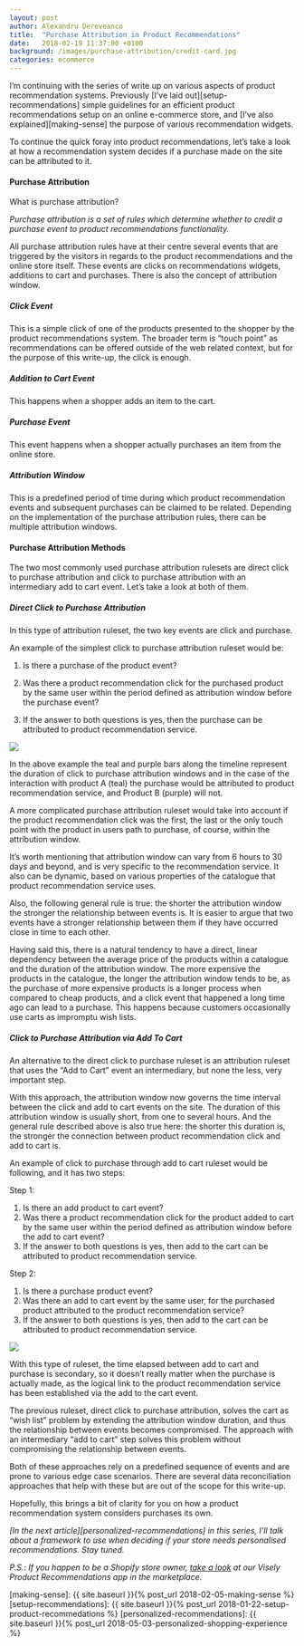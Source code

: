 ```yaml
---
layout: post
author: Alexandru Dereveanco
title:  "Purchase Attribution in Product Recommendations"
date:   2018-02-19 11:37:00 +0100
background: /images/purchase-attribution/credit-card.jpg
categories: ecommerce
---
```

I’m continuing with the series of write up on various aspects of product recommendation systems. Previously [I’ve laid out][setup-recommendations] simple guidelines for an efficient product recommendations setup on an online e-commerce store, and [I’ve also explained][making-sense] the purpose of various recommendation widgets.

To continue the quick foray into product recommendations, let’s take a look at how a recommendation system decides if a purchase made on the site can be attributed to it.

#### Purchase Attribution
What is purchase attribution?

*Purchase attribution is a set of rules which determine whether to credit a purchase event to product recommendations functionality.*

All purchase attribution rules have at their centre several events that are triggered by the visitors in regards to the product recommendations and the online store itself. These events are clicks on recommendations widgets, additions to cart and purchases. There is also the concept of attribution window.

##### Click Event
This is a simple click of one of the products presented to the shopper by the product recommendations system. The broader term is “touch point” as recommendations can be offered outside of the web related context, but for the purpose of this write-up, the click is enough.

##### Addition to Cart Event
This happens when a shopper adds an item to the cart.

##### Purchase Event
This event happens when a shopper actually purchases an item from the online store.

##### Attribution Window
This is a predefined period of time during which product recommendation events and subsequent purchases can be claimed to be related. Depending on the implementation of the purchase attribution rules, there can be multiple attribution windows.

#### Purchase Attribution Methods
The two most commonly used purchase attribution rulesets are direct click to purchase attribution and click to purchase attribution with an intermediary add to cart event. Let’s take a look at both of them.

##### Direct Click to Purchase Attribution
In this type of attribution ruleset, the two key events are click and purchase.

An example of the simplest click to purchase attribution ruleset would be:

1. Is there a purchase of the product event?

2. Was there a product recommendation click for the purchased product by the same user within the period defined as attribution window before the purchase event?

3. If the answer to both questions is yes, then the purchase can be attributed to product recommendation service.

 <img src="{{ '/images/purchase-attribution/attribution.png' | relative_url }}" class="inline-image" />

In the above example the teal and purple bars along the timeline represent the duration of click to purchase attribution windows and in the case of the interaction with product A (teal) the purchase would be attributed to product recommendation service, and Product B (purple) will not.

A more complicated purchase attribution ruleset would take into account if the product recommendation click was the first, the last or the only touch point with the product in users path to purchase, of course, within the attribution window.

It’s worth mentioning that attribution window can vary from 6 hours to 30 days and beyond, and is very specific to the recommendation service. It also can be dynamic, based on various properties of the catalogue that product recommendation service uses.

Also, the following general rule is true: the shorter the attribution window the stronger the relationship between events is. It is easier to argue that two events have a stronger relationship between them if they have occurred close in time to each other.

Having said this, there is a natural tendency to have a direct, linear dependency between the average price of the products within a catalogue and the duration of the attribution window. The more expensive the products in the catalogue, the longer the attribution window tends to be, as the purchase of more expensive products is a longer process when compared to cheap products, and a click event that happened a long time ago can lead to a purchase. This happens because customers occasionally use carts as impromptu wish lists.

##### Click to Purchase Attribution via Add To Cart

An alternative to the direct click to purchase ruleset is an attribution ruleset that uses the “Add to Cart” event an intermediary, but none the less, very important step.

With this approach, the attribution window now governs the time interval between the click and add to cart events on the site. The duration of this attribution window is usually short, from one to several hours. And the general rule described above is also true here: the shorter this duration is, the stronger the connection between product recommendation click and add to cart is.

An example of click to purchase through add to cart ruleset would be following, and it has two steps:

Step 1:

1. Is there an add product to cart event?
2. Was there a product recommendation click for the product added to cart by the same user within the period defined as attribution window before the add to cart event?
3. If the answer to both questions is yes, then add to the cart can be attributed to product recommendation service.

Step 2:

1. Is there a purchase product event?
2. Was there an add to cart event by the same user, for the purchased product attributed to the product recommendation service?
3. If the answer to both questions is yes, then add to the cart can be attributed to product recommendation service.

 <img src="{{ '/images/purchase-attribution/attribution-2.png' | relative_url }}" class="inline-image" />

With this type of ruleset, the time elapsed between add to cart and purchase is secondary, so it doesn’t really matter when the purchase is actually made, as the logical link to the product recommendation service has been established via the add to the cart event.

The previous ruleset, direct click to purchase attribution, solves the cart as “wish list” problem by extending the attribution window duration, and thus the relationship between events becomes compromised. The approach with an intermediary “add to cart” step solves this problem without compromising the relationship between events.

Both of these approaches rely on a predefined sequence of events and are prone to various edge case scenarios. There are several data reconciliation approaches that help with these but are out of the scope for this write-up.

Hopefully, this brings a bit of clarity for you on how a product recommendation system considers purchases its own.


*[In the next article][personalized-recommendations] in this series, I’ll talk about a framework to use when deciding if your store needs personalised recommendations. Stay tuned.*

*P.S.: If you happen to be a Shopify store owner, [take a look][visely-app-store] at our Visely Product Recommendations app in the marketplace.*

[visely]: http://visely.io
[visely-app-store]: https://apps.shopify.com/visely
[making-sense]: {{ site.baseurl }}{% post_url 2018-02-05-making-sense %}
[setup-recommendations]: {{ site.baseurl }}{% post_url 2018-01-22-setup-product-recommedations %}
[personalized-recommendations]: {{ site.baseurl }}{% post_url 2018-05-03-personalized-shopping-experience %}


